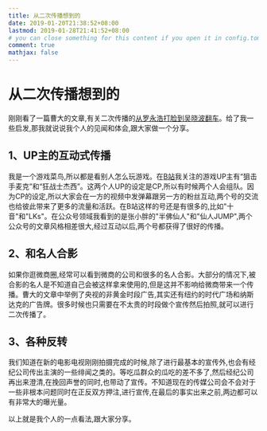 ```yaml
---
title: 从二次传播想到的
date: 2019-01-20T21:38:52+08:00
lastmod: 2019-01-28T21:41:52+08:00
# you can close something for this content if you open it in config.toml.
comment: true
mathjax: false
---
```


# 从二次传播想到的

刚刚看了一篇曹大的文章,有关二次传播的[从罗永浩打脸到吴晓波翻车](https://mp.weixin.qq.com/s/svgAE5UNR3ubF0Z9za2wIA)。给了我一些启发,那我就说说我个人的见闻和体会,跟大家做一个分享。

## 1、UP主的互动式传播

我是一个游戏菜鸟,所以都是看别人怎么玩游戏。在[B站](https://www.bilibili.com/)我关注的游戏UP主有“狙击手麦克”和“狂战士杰西”。这两个人UP的设定是CP,所以有时候两个人会组队。因为CP的设定,所以大家会在一方的视频中发弹幕跟另一方的粉丝互动,两个号的交流也给彼此带来了更多的流量和活跃。在B站这样的号还是有很多的,比如"十音"和"LKs"。在公众号领域我看到的是张小胖的"半佛仙人"和"仙人JUMP",两个公众号的文章风格相差很大,经过互动以后,两个号都获得了很好的传播。

## 2、和名人合影

如果你逛微商圈,经常可以看到微商的公司和很多的名人合影。大部分的情况下,被合影的名人是不知道自己会被这样拿来使用的,但是这并不影响给微商带来一个传播。曹大的文章中举例了央视的非黄金时段广告,其实还有纽约的时代广场和纳斯达克的广告牌。很多时候也只需要在不太贵的时段做个宣传然后拍照,就可以进行二次传播了。

## 3、各种反转

我们知道在新的电影电视刚刚拍摄完成的时候,除了进行最基本的宣传外,也会有经纪公司传出主演的一些绯闻之类的。等吃瓜群众的瓜吃的差不多了,然后经纪公司再出来澄清,在挽回声誉的同时,也带动了宣传。不知道现在的传媒公司会不会对于一些非根本问题同时在正反双方押注,进行宣传,在最后的事实出来之前,两边都可以有非常大的曝光量。

以上就是我个人的一点看法,跟大家分享。

